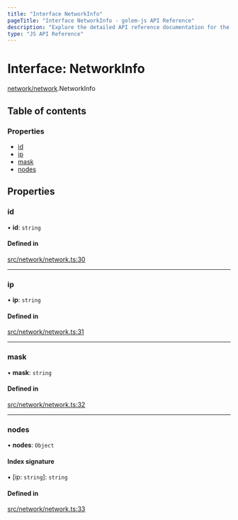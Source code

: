 ```yaml
---
title: "Interface NetworkInfo"
pageTitle: "Interface NetworkInfo - golem-js API Reference"
description: "Explore the detailed API reference documentation for the Interface NetworkInfo within the golem-js SDK for the Golem Network."
type: "JS API Reference"
---
```

# Interface: NetworkInfo

[network/network](../modules/network_network).NetworkInfo

## Table of contents

### Properties

- [id](network_network.NetworkInfo#id)
- [ip](network_network.NetworkInfo#ip)
- [mask](network_network.NetworkInfo#mask)
- [nodes](network_network.NetworkInfo#nodes)

## Properties

### id

• **id**: `string`

#### Defined in

[src/network/network.ts:30](https://github.com/golemfactory/golem-js/blob/e7b6d14/src/network/network.ts#L30)

___

### ip

• **ip**: `string`

#### Defined in

[src/network/network.ts:31](https://github.com/golemfactory/golem-js/blob/e7b6d14/src/network/network.ts#L31)

___

### mask

• **mask**: `string`

#### Defined in

[src/network/network.ts:32](https://github.com/golemfactory/golem-js/blob/e7b6d14/src/network/network.ts#L32)

___

### nodes

• **nodes**: `Object`

#### Index signature

▪ [ip: `string`]: `string`

#### Defined in

[src/network/network.ts:33](https://github.com/golemfactory/golem-js/blob/e7b6d14/src/network/network.ts#L33)
